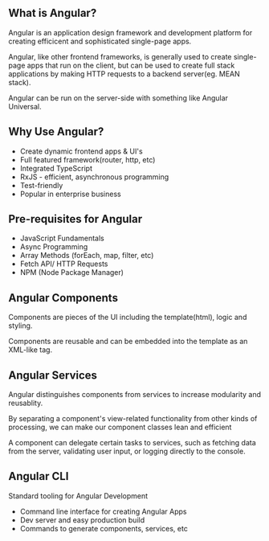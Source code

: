 <h2> What is Angular?</h2>
<p> Angular is an application design framework and development platform for creating efficicent and sophisticated single-page apps.</p>
<p> Angular, like other frontend frameworks, is generally used to create single-page apps that run on the client, but can be used to create full stack applications by making HTTP requests to a backend server(eg. MEAN stack).</p>
<p>Angular can be run on the server-side with something like Angular Universal.</p>
   
<h2>Why Use Angular?</h2>

   <ul>
  <li>Create dynamic frontend apps & UI's</li> 
   <li>Full featured framework(router, http, etc)</li>
   <li>Integrated TypeScript</li>
   <li>RxJS - efficient, asynchronous programming</li>
   <li>Test-friendly</li>
   <li>Popular in enterprise business</li>
 </ul>
<h2>Pre-requisites for Angular</h2>
   <ul>
     <li>JavaScript Fundamentals</li>
     <li>Async Programming</li>
     <li>Array Methods (forEach, map, filter, etc)</li>
     <li>Fetch API/ HTTP Requests</li>
     <li>NPM (Node Package Manager)</li>
   </ul>

<h2>Angular Components</h2> 
<p>Components are pieces of the UI including the template(html), logic and styling.</p>
<p>Components are reusable and can be embedded into the template as an XML-like tag.</p>

<h2>Angular Services</h2>
   <p>Angular distinguishes components from services to increase modularity and reusablity.</p>

   <p>By separating a component's view-related functionality from other kinds of processing, we can make our component classes lean and efficient</p>

  <p> A component can delegate certain tasks to services, such as fetching data from the server, validating user input, or logging directly to the console.</p>

<h2>Angular CLI</h2>
<p>Standard tooling for Angular Development</p>
<ul>
   <li>Command line interface for creating Angular Apps</li>
   <li>Dev server and easy production build</li>
   <li>Commands to generate components, services, etc</li>
</ul>

